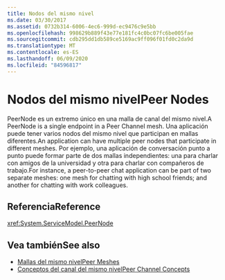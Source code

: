 ```yaml
---
title: Nodos del mismo nivel
ms.date: 03/30/2017
ms.assetid: 0732b314-6006-4ec6-999d-ec9476c9e5bb
ms.openlocfilehash: 998629b889f43e77e181fc4c0bc07fc6be005fae
ms.sourcegitcommit: cdb295dd1db589ce5169ac9ff096f01fd0c2da9d
ms.translationtype: MT
ms.contentlocale: es-ES
ms.lasthandoff: 06/09/2020
ms.locfileid: "84596817"
---
```

# <a name="peer-nodes"></a><span data-ttu-id="4ffb9-102">Nodos del mismo nivel</span><span class="sxs-lookup"><span data-stu-id="4ffb9-102">Peer Nodes</span></span>
<span data-ttu-id="4ffb9-103">PeerNode es un extremo único en una malla de canal del mismo nivel.</span><span class="sxs-lookup"><span data-stu-id="4ffb9-103">A PeerNode is a single endpoint in a Peer Channel mesh.</span></span> <span data-ttu-id="4ffb9-104">Una aplicación puede tener varios nodos del mismo nivel que participan en mallas diferentes.</span><span class="sxs-lookup"><span data-stu-id="4ffb9-104">An application can have multiple peer nodes that participate in different meshes.</span></span> <span data-ttu-id="4ffb9-105">Por ejemplo, una aplicación de conversación punto a punto puede formar parte de dos mallas independientes: una para charlar con amigos de la universidad y otra para charlar con compañeros de trabajo.</span><span class="sxs-lookup"><span data-stu-id="4ffb9-105">For instance, a peer-to-peer chat application can be part of two separate meshes: one mesh for chatting with high school friends; and another for chatting with work colleagues.</span></span>  
  
## <a name="reference"></a><span data-ttu-id="4ffb9-106">Referencia</span><span class="sxs-lookup"><span data-stu-id="4ffb9-106">Reference</span></span>  
 <xref:System.ServiceModel.PeerNode>  
  
## <a name="see-also"></a><span data-ttu-id="4ffb9-107">Vea también</span><span class="sxs-lookup"><span data-stu-id="4ffb9-107">See also</span></span>

- [<span data-ttu-id="4ffb9-108">Mallas del mismo nivel</span><span class="sxs-lookup"><span data-stu-id="4ffb9-108">Peer Meshes</span></span>](peer-meshes.md)
- [<span data-ttu-id="4ffb9-109">Conceptos del canal del mismo nivel</span><span class="sxs-lookup"><span data-stu-id="4ffb9-109">Peer Channel Concepts</span></span>](peer-channel-concepts.md)
